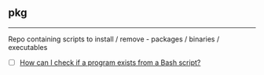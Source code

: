 ## pkg
---
Repo containing scripts to install / remove - packages / binaries / executables

- [ ] [How can I check if a program exists from a Bash script?](https://stackoverflow.com/questions/592620/how-can-i-check-if-a-program-exists-from-a-bash-script)
